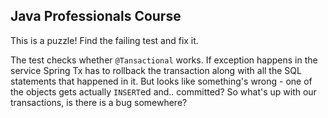 Java Professionals Course
-----------------

This is a puzzle! Find the failing test and fix it.

The test checks whether `@Tansactional` works. If exception happens in the service Spring Tx has to rollback the 
transaction along with all the SQL statements that happened in it. But looks like something's wrong - one of the objects 
gets actually `INSERT`ed and.. committed? So what's up with our transactions, is there is a bug somewhere?